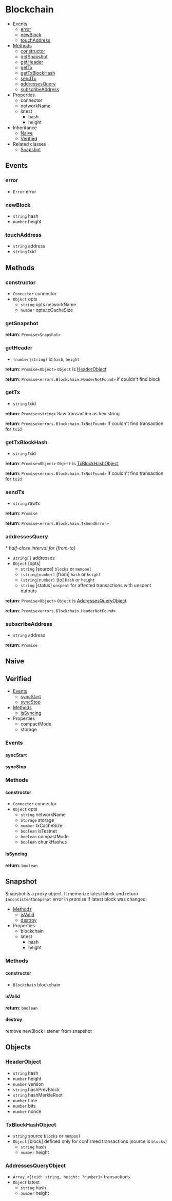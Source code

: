 # Blockchain

  * [Events](#events)
    * [error](#error)
    * [newBlock](#newblock)
    * [touchAddress](#touchAddress)
  * [Methods](#methods)
    * [constructor](#constructor)
    * [getSnapshot](#getsnapshot)
    * [getHeader](#getheader)
    * [getTx](#gettx)
    * [getTxBlockHash](#gettxblockhash)
    * [sendTx](#sendtx)
    * [addressesQuery](#addressesquery)
    * [subscribeAddress](#subscribeaddress)
  * Properties
    * connector
    * networkName
    * latest
      * hash
      * height
  * Inheritance
    * [Naive](#naive)
    * [Verified](#verified)
  * Related classes
    * [Snapshot](#snapshot)

## Events

### error

  * `Error` error

### newBlock

  * `string` hash
  * `number` height

### touchAddress

  * `string` address
  * `string` txid

## Methods

### constructor

  * `Connector` connector
  * `Object` opts
    * `string` opts.networkName
    * `number` opts.txCacheSize

### getSnapshot

**return**: `Promise<Snapshot>`

### getHeader

  * `(number|string)` id `hash`, `height`

**return**: `Promise<Object>` `Object` is [HeaderObject](#headerobject)

**return**: `Promise<errors.Blockchain.HeaderNotFound>` if couldn't find block

### getTx

  * `string` txid

**return**: `Promise<string>` Raw transaction as hex string

**return**: `Promise<errors.Blockchain.TxNotFound>` if couldn't find transaction for `txid`

### getTxBlockHash

  * `string` txid

**return**: `Promise<Object>` `Object` is [TxBlockHashObject](#txblockhashobject)

**return**: `Promise<errors.Blockchain.TxNotFound>` if couldn't find transaction for `txid`

### sendTx

  * `string` rawtx

**return**: `Promise`

**return**: `Promise<errors.Blockchain.TxSendError>`

### addressesQuery

  \* *half-close interval for (from-to]*

  * `string[]` addresses
  * `Object` [opts]
    * `string` [source] `blocks` or `mempool`
    * `(string|number)` [from] `hash` or `height`
    * `(string|number)` [to] `hash` or `height`
    * `string` [status] `unspent` for affected transactions with unspent outputs

**return**: `Promise<Object>` `Object` is [AddressesQueryObject](#addressesqueryobject)

**return**: `Promise<errors.Blockchain.HeaderNotFound>`

### subscribeAddress

  * `string` address

**return**: `Promise`

## Naive

## Verified

  * [Events](#events)
    * [syncStart](#syncstart)
    * [syncStop](#syncstop)
  * [Methods](#methods)
    * [isSyncing](#issyncing)
  * Properties
    * compactMode
    * storage

### Events

#### syncStart

#### syncStop

### Methods

#### constructor

  * `Connector` connector
  * `Object` opts
    * `string` networkName
    * `Storage` storage
    * `number` txCacheSize
    * `boolean` isTestnet
    * `boolean` compactMode
    * `boolean` chunkHashes

#### isSyncing

**return**: `boolean`

## Snapshot

Snapshot is a proxy object. It memorize latest block and return `InconsistentSnapshot` error in promise if latest block was changed.

  * [Methods](#methods)
    * [isValid](#isvalid)
    * [destroy](#destroy)
  * Properties
    * blockchain
    * latest
      * hash
      * height

### Methods

#### constructor

  * `Blockchain` blockchain

#### isValid

**return**: `boolean`

#### destroy

remove newBlock listener from snapshot

## Objects

### HeaderObject

  * `string` hash
  * `number` height
  * `number` version
  * `string` hashPrevBlock
  * `string` hashMerkleRoot
  * `number` time
  * `number` bits
  * `number` nonce

### TxBlockHashObject

  * `string` source `blocks` or `mempool`
  * `Object` [block] defined only for confirmed transactions (source is `blocks`)
    * `string` hash
    * `number` height

### AddressesQueryObject

  * `Array.<{txid: string, height: ?number}>` transactions
  * `Object` latest
    * `string` hash
    * `number` height
